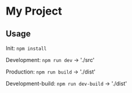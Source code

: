 # My Project
## Usage
Init: `npm install`

Development: `npm run dev` -> './src'

Production: `npm run build` -> './dist'

Development-build: `npm run dev-build` -> './dist'